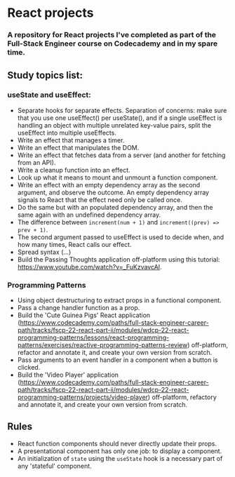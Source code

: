 # React projects

### A repository for React projects I've completed as part of the Full-Stack Engineer course on Codecademy and in my spare time. 

## Study topics list:

### useState and useEffect:

- Separate hooks for separate effects. Separation of concerns: make sure that you use one useEffect() per useState(), and if a single useEffect is handling an object with multiple unrelated key-value pairs, split the useEffect into multiple useEffects.
- Write an effect that manages a timer.
- Write an effect that manipulates the DOM.
- Write an effect that fetches data from a server (and another for fetching from an API).
- Write a cleanup function into an effect.
- Look up what it means to mount and unmount a function component.
- Write an effect with an empty dependency array as the second argument, and observe the outcome. An empty dependency array signals to React that the effect need only be called once. 
- Do the same but with an populated dependency array, and then the same again with an undefined dependency array. 
- The difference between ```increment(num + 1)``` and ```increment((prev) => prev + 1)```.
- The second argument passed to useEffect is used to decide when, and how many times, React calls our effect.
- Spread syntax (...)
- Build the Passing Thoughts application off-platform using this tutorial: https://www.youtube.com/watch?v=_FuKzvavcAI.

### Programming Patterns

- Using object destructuring to extract props in a functional component.
- Pass a change handler function as a prop.
- Build the 'Cute Guinea Pigs' React application (https://www.codecademy.com/paths/full-stack-engineer-career-path/tracks/fscp-22-react-part-ii/modules/wdcp-22-react-programming-patterns/lessons/react-programming-patterns/exercises/reactive-programming-patterns-review) off-platform, refactor and annotate it, and create your own version from scratch.
- Pass arguments to an event handler in a component when a button is clicked.
- Build the 'Video Player' application (https://www.codecademy.com/paths/full-stack-engineer-career-path/tracks/fscp-22-react-part-ii/modules/wdcp-22-react-programming-patterns/projects/video-player) off-platform, refactory and annotate it, and create your own version from scratch. 

## Rules

-  React function components should never directly update their props.
-  A presentational component has only one job: to display a component.
-  An initialization of ```state``` using the ```useState``` hook is a necessary part of any 'stateful' component.
